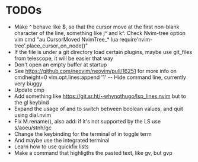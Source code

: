 # TODOs

- Make ^ behave like \$, so that the cursor move at the first non-blank
  character of the line, something like j^ and k^. Check Nvim-tree option
  vim cmd "au CursorMoved NvimTree\_\* lua
  require'nvim-tree'.place_cursor_on_node()"
- If the file is under a git directory load certain plugins, maybe use git_files
  from telescope, it will be easier that way
- Don't open an empty buffer at startup
- See https://github.com/neovim/neovim/pull/16251 for more info on cmdheight=0 vim.opt.lines:append '1' -- Hide command line, currently very buggy
- Update cmp
- Add something like https://git.sr.ht/~whynothugo/lsp_lines.nvim but to the gl keybind
- Expand the usage of <C-a> and <C-x> to switch between boolean values, and quit
  using dial.nvim
- Fix M.rename(), also add: if it's not supported by the LS use s/aoeu/stnh/gc
- Change the keybinding for the terminal of <C-t> in toggle term
- And maybe use the integrated terminal
- Learn how to use quickfix lists
- Make a command that highligths the pasted text, like gv, but gvp
